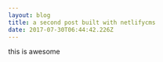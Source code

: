 ```yaml
---
layout: blog
title: a second post built with netlifycms
date: 2017-07-30T06:44:42.226Z
---
```

this is awesome
